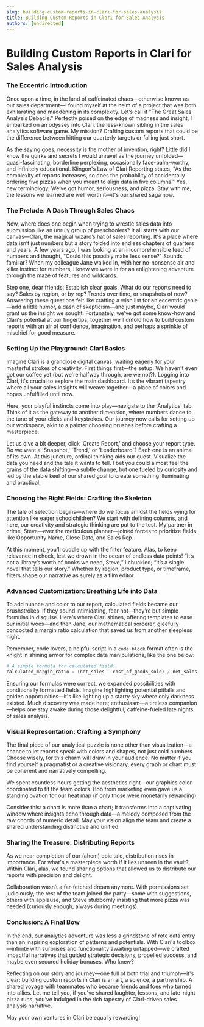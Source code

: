 ```yaml
---
slug: building-custom-reports-in-clari-for-sales-analysis
title: Building Custom Reports in Clari for Sales Analysis
authors: [undirected]
---
```



# Building Custom Reports in Clari for Sales Analysis

### The Eccentric Introduction

Once upon a time, in the land of caffeinated chaos—otherwise known as our sales department—I found myself at the helm of a project that was both exhilarating and maddening in its complexity. Let’s call it "The Great Sales Analysis Debacle." Perfectly poised on the edge of madness and insight, I embarked on an odyssey into Clari, the less-known sibling in the sales analytics software game. My mission? Crafting custom reports that could be the difference between hitting our quarterly targets or falling just short. 

As the saying goes, necessity is the mother of invention, right? Little did I know the quirks and secrets I would unravel as the journey unfolded—quasi-fascinating, borderline perplexing, occasionally face-palm-worthy, and infinitely educational. Klingon's Law of Clari Reporting states, "As the complexity of reports increases, so does the probability of accidentally ordering five pizzas when you meant to align data in five columns." Yes, new terminology. We’ve got humor, seriousness, and pizza. Stay with me; the lessons we learned are well worth it—it's our shared saga now.

### The Prelude: A Dash Through Sales Chaos

Now, where does one begin when trying to wrestle sales data into submission like an unruly group of preschoolers? It all starts with our canvas—Clari, the magical wizard’s hat of sales reporting. It's a place where data isn’t just numbers but a story folded into endless chapters of quarters and years. A few years ago, I was looking at an incomprehensible feed of numbers and thought, "Could this possibly make less sense?" Sounds familiar? When my colleague Jane walked in, with her no-nonsense air and killer instinct for numbers, I knew we were in for an enlightening adventure through the maze of features and wildcards.

Step one, dear friends: Establish clear goals. What do our reports need to say? Sales by region, or by rep? Trends over time, or snapshots of now? Answering these questions felt like crafting a wish list for an eccentric genie—add a little humor, a dash of skepticism—and just maybe, Clari would grant us the insight we sought. Fortunately, we've got some know-how and Clari's potential at our fingertips; together we’ll unfold how to build custom reports with an air of confidence, imagination, and perhaps a sprinkle of mischief for good measure.

### Setting Up the Playground: Clari Basics

Imagine Clari is a grandiose digital canvas, waiting eagerly for your masterful strokes of creativity. First things first—the setup. We haven't even got our coffee yet (but we're halfway through, are we not?). Logging into Clari, it's crucial to explore the main dashboard. It’s the vibrant tapestry where all your sales insights will weave together—a place of colors and hopes unfulfilled until now. 

Here, your playful instincts come into play—navigate to the 'Analytics' tab. Think of it as the gateway to another dimension, where numbers dance to the tune of your clicks and keystrokes. Our journey now calls for setting up our workspace, akin to a painter choosing brushes before crafting a masterpiece.

Let us dive a bit deeper, click 'Create Report,' and choose your report type. Do we want a 'Snapshot,' 'Trend,' or 'Leaderboard'? Each one is an animal of its own. At this juncture, ordinal thinking aids our quest. Visualize the data you need and the tale it wants to tell. I bet you could almost feel the grains of the data shifting—a subtle change, but one fueled by curiosity and led by the stable keel of our shared goal to create something illuminating and practical.

### Choosing the Right Fields: Crafting the Skeleton

The tale of selection begins—where do we focus amidst the fields vying for attention like eager schoolchildren? We start with defining columns, and here, our creativity and strategic thinking are put to the test. My partner in crime, Steve—ever the meticulous planner—joined forces to prioritize fields like Opportunity Name, Close Date, and Sales Rep. 

At this moment, you'll cuddle up with the filter feature. Alas, to keep relevance in check, lest we drown in the ocean of endless data points! “It’s not a library’s worth of books we need, Steve,” I chuckled; “it’s a single novel that tells our story.” Whether by region, product type, or timeframe, filters shape our narrative as surely as a film editor.

### Advanced Customization: Breathing Life into Data

To add nuance and color to our report, calculated fields became our brushstrokes. If they sound intimidating, fear not—they’re but simple formulas in disguise. Here’s where Clari shines, offering templates to ease our initial woes—and then Jane, our mathematical sorcerer, gleefully concocted a margin ratio calculation that saved us from another sleepless night.

Remember, code lovers, a helpful script in a `code block` format often is the knight in shining armor for complex data manipulations, like the one below:

```python
# A simple formula for calculated field:
calculated_margin_ratio = (net_sales - cost_of_goods_sold) / net_sales * 100
```

Ensuring our formulas were correct, we expanded possibilities with conditionally formatted fields. Imagine highlighting potential pitfalls and golden opportunities—it's like lighting up a starry sky where only darkness existed. Much discovery was made here; enthusiasm—a tireless companion—helps one stay awake during those delightful, caffeine-fueled late nights of sales analysis.

### Visual Representation: Crafting a Symphony

The final piece of our analytical puzzle is none other than visualization—a chance to let reports speak with colors and shapes, not just cold numbers. Choose wisely, for this charm will draw in your audience. No matter if you find yourself a pragmatist or a creative visionary, every graph or chart must be coherent and narratively compelling.

We spent countless hours getting the aesthetics right—our graphics color-coordinated to fit the team colors. Bob from marketing even gave us a standing ovation for our heat map (if only those were monetarily rewarding). 

Consider this: a chart is more than a chart; it transforms into a captivating window where insights echo through data—a melody composed from the raw chords of numeric detail. May your vision align the team and create a shared understanding distinctive and unified.

### Sharing the Treasure: Distributing Reports

As we near completion of our (ahem) epic tale, distribution rises in importance. For what's a masterpiece worth if it lies unseen in the vault? Within Clari, alas, we found sharing options that allowed us to distribute our reports with precision and delight. 

Collaboration wasn’t a far-fetched dream anymore. With permissions set judiciously, the rest of the team joined the party—some with suggestions, others with applause, and Steve stubbornly insisting that more pizza was needed (curiously enough, always during meetings). 

### Conclusion: A Final Bow

In the end, our analytics adventure was less a grindstone of rote data entry than an inspiring exploration of patterns and potentials. With Clari's toolbox—infinite with surprises and functionality awaiting untapped—we crafted impactful narratives that guided strategic decisions, propelled success, and maybe even secured holiday bonuses. Who knew? 

Reflecting on our story and journey—one full of both trial and triumph—it's clear: building custom reports in Clari is an art, a science, a partnership. A shared voyage with teammates who became friends and foes who turned into allies. Let me tell you, if you've shared laughter, lessons, and late-night pizza runs, you’ve indulged in the rich tapestry of Clari-driven sales analysis narrative.

May your own ventures in Clari be equally rewarding!